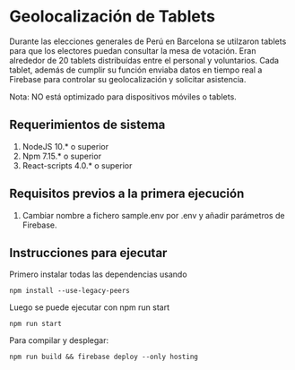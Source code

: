 
# Geolocalización de Tablets



Durante las elecciones generales de Perú en Barcelona se utilzaron tablets para que los electores puedan consultar la mesa de votación. Eran alrededor de 20 tablets distribuídas entre el personal y voluntarios. Cada tablet, además de cumplir su función enviaba datos en tiempo real a Firebase para controlar su geolocalización y solicitar asistencia.

Nota: NO está optimizado para dispositivos móviles o tablets.

## Requerimientos de sistema
1. NodeJS 10.* o superior
2. Npm 7.15.* o superior
3. React-scripts 4.0.* o superior

## Requisitos previos a la primera ejecución

 1. Cambiar nombre a fichero sample.env por .env y añadir parámetros de Firebase.

    

## Instrucciones para ejecutar

Primero instalar todas las dependencias usando

    npm install --use-legacy-peers

Luego se puede ejecutar con npm run start

    npm run start

Para compilar y desplegar:

    npm run build && firebase deploy --only hosting
